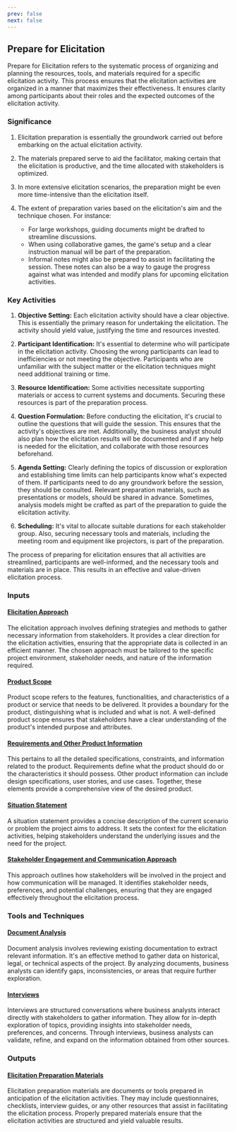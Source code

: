 ```yaml
---
prev: false
next: false
---
```


## Prepare for Elicitation

Prepare for Elicitation refers to the systematic process of organizing and planning the resources, tools, and materials required for a specific elicitation activity. This process ensures that the elicitation activities are organized in a manner that maximizes their effectiveness. It ensures clarity among participants about their roles and the expected outcomes of the elicitation activity.

### Significance

1. Elicitation preparation is essentially the groundwork carried out before embarking on the actual elicitation activity.

2. The materials prepared serve to aid the facilitator, making certain that the elicitation is productive, and the time allocated with stakeholders is optimized.

3. In more extensive elicitation scenarios, the preparation might be even more time-intensive than the elicitation itself.

4. The extent of preparation varies based on the elicitation's aim and the technique chosen. For instance:
   - For large workshops, guiding documents might be drafted to streamline discussions.
   - When using collaborative games, the game's setup and a clear instruction manual will be part of the preparation.
   - Informal notes might also be prepared to assist in facilitating the session. These notes can also be a way to gauge the progress against what was intended and modify plans for upcoming elicitation activities.

### Key Activities

1. **Objective Setting:** Each elicitation activity should have a clear objective. This is essentially the primary reason for undertaking the elicitation. The activity should yield value, justifying the time and resources invested.

2. **Participant Identification:** It's essential to determine who will participate in the elicitation activity. Choosing the wrong participants can lead to inefficiencies or not meeting the objective. Participants who are unfamiliar with the subject matter or the elicitation techniques might need additional training or time.

3. **Resource Identification:** Some activities necessitate supporting materials or access to current systems and documents. Securing these resources is part of the preparation process.

4. **Question Formulation:** Before conducting the elicitation, it's crucial to outline the questions that will guide the session. This ensures that the activity's objectives are met. Additionally, the business analyst should also plan how the elicitation results will be documented and if any help is needed for the elicitation, and collaborate with those resources beforehand.

5. **Agenda Setting:** Clearly defining the topics of discussion or exploration and establishing time limits can help participants know what's expected of them. If participants need to do any groundwork before the session, they should be consulted. Relevant preparation materials, such as presentations or models, should be shared in advance. Sometimes, analysis models might be crafted as part of the preparation to guide the elicitation activity.

6. **Scheduling:** It's vital to allocate suitable durations for each stakeholder group. Also, securing necessary tools and materials, including the meeting room and equipment like projectors, is part of the preparation.

The process of preparing for elicitation ensures that all activities are streamlined, participants are well-informed, and the necessary tools and materials are in place. This results in an effective and value-driven elicitation process.

### Inputs

#### [Elicitation Approach](/content/gist/business-analysis/inputs-outputs/assessment-of-business-value.md)

The elicitation approach involves defining strategies and methods to gather necessary information from stakeholders. It provides a clear direction for the elicitation activities, ensuring that the appropriate data is collected in an efficient manner. The chosen approach must be tailored to the specific project environment, stakeholder needs, and nature of the information required.

#### [Product Scope](/content/gist/business-analysis/inputs-outputs/assessment-of-business-value.md)

Product scope refers to the features, functionalities, and characteristics of a product or service that needs to be delivered. It provides a boundary for the product, distinguishing what is included and what is not. A well-defined product scope ensures that stakeholders have a clear understanding of the product's intended purpose and attributes.

#### [Requirements and Other Product Information](/content/gist/business-analysis/inputs-outputs/assessment-of-business-value.md)

This pertains to all the detailed specifications, constraints, and information related to the product. Requirements define what the product should do or the characteristics it should possess. Other product information can include design specifications, user stories, and use cases. Together, these elements provide a comprehensive view of the desired product.

#### [Situation Statement](/content/gist/business-analysis/inputs-outputs/assessment-of-business-value.md)

A situation statement provides a concise description of the current scenario or problem the project aims to address. It sets the context for the elicitation activities, helping stakeholders understand the underlying issues and the need for the project.

#### [Stakeholder Engagement and Communication Approach](/content/gist/business-analysis/inputs-outputs/assessment-of-business-value.md)

This approach outlines how stakeholders will be involved in the project and how communication will be managed. It identifies stakeholder needs, preferences, and potential challenges, ensuring that they are engaged effectively throughout the elicitation process.

### Tools and Techniques

#### [Document Analysis](/content/gist/business-analysis/tools-techniques/benchmarking.md)

Document analysis involves reviewing existing documentation to extract relevant information. It's an effective method to gather data on historical, legal, or technical aspects of the project. By analyzing documents, business analysts can identify gaps, inconsistencies, or areas that require further exploration.

#### [Interviews](/content/gist/business-analysis/tools-techniques/benchmarking.md)

Interviews are structured conversations where business analysts interact directly with stakeholders to gather information. They allow for in-depth exploration of topics, providing insights into stakeholder needs, preferences, and concerns. Through interviews, business analysts can validate, refine, and expand on the information obtained from other sources.

### Outputs

#### [Elicitation Preparation Materials](/content/gist/business-analysis/inputs-outputs/elicitation-results-unconfirmed-confirmed.md)

Elicitation preparation materials are documents or tools prepared in anticipation of the elicitation activities. They may include questionnaires, checklists, interview guides, or any other resources that assist in facilitating the elicitation process. Properly prepared materials ensure that the elicitation activities are structured and yield valuable results.

